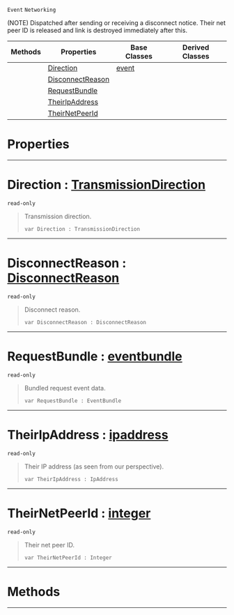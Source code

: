  `Event` `Networking`



(NOTE) Dispatched after sending or receiving a disconnect notice. Their net peer ID is released and link is destroyed immediately after this.

|Methods|Properties|Base Classes|Derived Classes|
|---|---|---|---|
| |[ Direction](https://github.com/ZilchEngine/ZilchDocs/blob/master/code_reference/class_reference/netlinkdisconnected.markdown#direction-zilch-engine-do)|[event](https://github.com/ZilchEngine/ZilchDocs/blob/master/code_reference/class_reference/event.markdown)| |
| |[ DisconnectReason](https://github.com/ZilchEngine/ZilchDocs/blob/master/code_reference/class_reference/netlinkdisconnected.markdown#disconnectreason-zilch-en)| | |
| |[ RequestBundle](https://github.com/ZilchEngine/ZilchDocs/blob/master/code_reference/class_reference/netlinkdisconnected.markdown#requestbundle-zilch-engin)| | |
| |[ TheirIpAddress](https://github.com/ZilchEngine/ZilchDocs/blob/master/code_reference/class_reference/netlinkdisconnected.markdown#theiripaddress-zilch-engi)| | |
| |[ TheirNetPeerId](https://github.com/ZilchEngine/ZilchDocs/blob/master/code_reference/class_reference/netlinkdisconnected.markdown#theirnetpeerid-zilch-engi)| | |


 #  Properties


---  
 #  Direction : [TransmissionDirection](https://github.com/ZilchEngine/ZilchDocs/blob/master/code_reference/enum_reference.markdown#transmissiondirection)

 `read-only`

> Transmission direction.
> ``` lang=cpp, name=Nada
> var Direction : TransmissionDirection


---  
 #  DisconnectReason : [DisconnectReason](https://github.com/ZilchEngine/ZilchDocs/blob/master/code_reference/enum_reference.markdown#disconnectreason)

 `read-only`

> Disconnect reason.
> ``` lang=cpp, name=Nada
> var DisconnectReason : DisconnectReason


---  
 #  RequestBundle : [eventbundle](https://github.com/ZilchEngine/ZilchDocs/blob/master/code_reference/class_reference/eventbundle.markdown)

 `read-only`

> Bundled request event data.
> ``` lang=cpp, name=Nada
> var RequestBundle : EventBundle


---  
 #  TheirIpAddress : [ipaddress](https://github.com/ZilchEngine/ZilchDocs/blob/master/code_reference/class_reference/ipaddress.markdown)

 `read-only`

> Their IP address (as seen from our perspective).
> ``` lang=cpp, name=Nada
> var TheirIpAddress : IpAddress


---  
 #  TheirNetPeerId : [integer](https://github.com/ZilchEngine/ZilchDocs/blob/master/code_reference/nada_base_types/integer.markdown)

 `read-only`

> Their net peer ID.
> ``` lang=cpp, name=Nada
> var TheirNetPeerId : Integer


---  
 #  Methods


---  
 

 